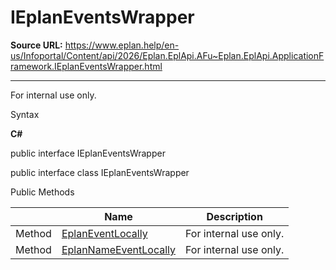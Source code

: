 # IEplanEventsWrapper

**Source URL:** https://www.eplan.help/en-us/Infoportal/Content/api/2026/Eplan.EplApi.AFu~Eplan.EplApi.ApplicationFramework.IEplanEventsWrapper.html

---

For internal use only.

Syntax

**C#**



public interface IEplanEventsWrapper

public interface class IEplanEventsWrapper

Public Methods

|  | Name | Description |
| --- | --- | --- |
| Method | [EplanEventLocally](Eplan.EplApi.AFu~Eplan.EplApi.ApplicationFramework.IEplanEventsWrapper~EplanEventLocally.html) | For internal use only. |
| Method | [EplanNameEventLocally](Eplan.EplApi.AFu~Eplan.EplApi.ApplicationFramework.IEplanEventsWrapper~EplanNameEventLocally.html) | For internal use only. |


